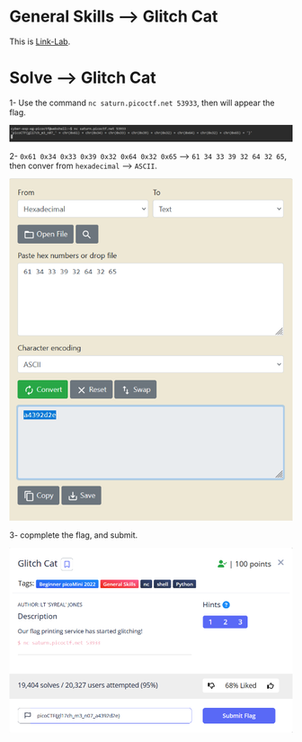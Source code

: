 # General Skills --> Glitch Cat
This is [Link-Lab](https://play.picoctf.org/practice/challenge/242?category=5&page=2).
# Solve --> Glitch Cat
1- Use the command `nc saturn.picoctf.net 53933`, then will appear the flag.
<br />

![0](screenshots/0.png)
<br />

2- `0x61 0x34 0x33 0x39 0x32 0x64 0x32 0x65` --> `61 34 33 39 32 64 32 65`, then conver from `hexadecimal` --> `ASCII`.
<br />

![0.1](screenshots/0.1.png)
<br />

3- copmplete the flag, and submit.
<br />

![1](screenshots/1.png)
<br />